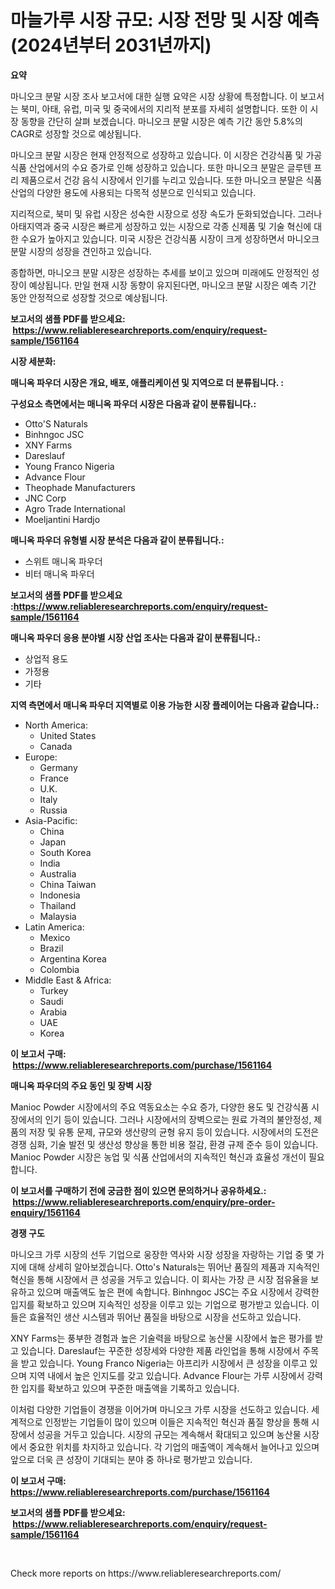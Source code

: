 <p><h1>마늘가루 시장 규모: 시장 전망 및 시장 예측 (2024년부터 2031년까지)</h1></p><p><strong>요약</strong></p>
<p><p>마니오크 분말 시장 조사 보고서에 대한 실행 요약은 시장 상황에 특정합니다. 이 보고서는 북미, 아태, 유럽, 미국 및 중국에서의 지리적 분포를 자세히 설명합니다. 또한 이 시장 동향을 간단히 살펴 보겠습니다. 마니오크 분말 시장은 예측 기간 동안 5.8%의 CAGR로 성장할 것으로 예상됩니다.</p><p>마니오크 분말 시장은 현재 안정적으로 성장하고 있습니다. 이 시장은 건강식품 및 가공 식품 산업에서의 수요 증가로 인해 성장하고 있습니다. 또한 마니오크 분말은 글루텐 프리 제품으로서 건강 음식 시장에서 인기를 누리고 있습니다. 또한 마니오크 분말은 식품 산업의 다양한 용도에 사용되는 다목적 성분으로 인식되고 있습니다.</p><p>지리적으로, 북미 및 유럽 시장은 성숙한 시장으로 성장 속도가 둔화되었습니다. 그러나 아태지역과 중국 시장은 빠르게 성장하고 있는 시장으로 각종 신제품 및 기술 혁신에 대한 수요가 높아지고 있습니다. 미국 시장은 건강식품 시장이 크게 성장하면서 마니오크 분말 시장의 성장을 견인하고 있습니다.</p><p>종합하면, 마니오크 분말 시장은 성장하는 추세를 보이고 있으며 미래에도 안정적인 성장이 예상됩니다. 만일 현재 시장 동향이 유지된다면, 마니오크 분말 시장은 예측 기간 동안 안정적으로 성장할 것으로 예상됩니다.</p></p>
<p><strong>보고서의 샘플 PDF를 받으세요: &nbsp;<a href="https://www.reliableresearchreports.com/enquiry/request-sample/1561164">https://www.reliableresearchreports.com/enquiry/request-sample/1561164</a></strong></p>
<p><strong>시장 세분화:</strong></p>
<p><strong> 매니옥 파우더 시장은 개요, 배포, 애플리케이션 및 지역으로 더 분류됩니다. :</strong></p>
<p><strong>구성요소 측면에서는 매니옥 파우더 시장은 다음과 같이 분류됩니다.:</strong></p>
<p><ul><li>Otto'S Naturals</li><li>Binhngoc JSC</li><li>XNY Farms</li><li>Dareslauf</li><li>Young Franco Nigeria</li><li>Advance Flour</li><li>Theophade Manufacturers</li><li>JNC Corp</li><li>Agro Trade International</li><li>Moeljantini Hardjo</li></ul></p>
<p><strong> 매니옥 파우더 유형별 시장 분석은 다음과 같이 분류됩니다.:</strong></p>
<p><ul><li>스위트 매니옥 파우더</li><li>비터 매니옥 파우더</li></ul></p>
<p><strong>보고서의 샘플 PDF를 받으세요 :<a href="https://www.reliableresearchreports.com/enquiry/request-sample/1561164">https://www.reliableresearchreports.com/enquiry/request-sample/1561164</a></strong></p>
<p><strong> 매니옥 파우더 응용 분야별 시장 산업 조사는 다음과 같이 분류됩니다.:</strong></p>
<p><ul><li>상업적 용도</li><li>가정용</li><li>기타</li></ul></p>
<p><strong>지역 측면에서 매니옥 파우더 지역별로 이용 가능한 시장 플레이어는 다음과 같습니다.:</strong></p>
<p><ul>
    <li>
        North America:
        <ul>
            <li>United States</li>
            <li>Canada</li>
        </ul>
    </li>
    <li>
        Europe:
        <ul>
            <li>Germany</li>
            <li>France</li>
            <li>U.K.</li>
            <li>Italy</li>
            <li>Russia</li>
        </ul>
    </li>
    <li>
        Asia-Pacific:
        <ul>
            <li>China</li>
            <li>Japan</li>
            <li>South Korea</li>
            <li>India</li>
            <li>Australia</li>
            <li>China Taiwan</li>
            <li>Indonesia</li>
            <li>Thailand</li>
            <li>Malaysia</li>
        </ul>
    </li>
    <li>
        Latin America:
        <ul>
            <li>Mexico</li>
            <li>Brazil</li>
            <li>Argentina Korea</li>
            <li>Colombia</li>
        </ul>
    </li>
    <li>
        Middle East & Africa:
        <ul>
            <li>Turkey</li>
            <li>Saudi</li>
            <li>Arabia</li>
            <li>UAE</li>
            <li>Korea</li>
        </ul>
    </li>
    </ul></p>
<p><strong>이 보고서 구매: &nbsp;<a href="https://www.reliableresearchreports.com/purchase/1561164">https://www.reliableresearchreports.com/purchase/1561164</a></strong></p>
<p><strong>매니옥 파우더의 주요 동인 및 장벽 시장</strong></p>
<p><p>Manioc Powder 시장에서의 주요 역동요소는 수요 증가, 다양한 용도 및 건강식품 시장에서의 인기 등이 있습니다. 그러나 시장에서의 장벽으로는 원료 가격의 불안정성, 제품의 저장 및 유통 문제, 규모와 생산량의 균형 유지 등이 있습니다. 시장에서의 도전은 경쟁 심화, 기술 발전 및 생산성 향상을 통한 비용 절감, 환경 규제 준수 등이 있습니다. Manioc Powder 시장은 농업 및 식품 산업에서의 지속적인 혁신과 효율성 개선이 필요합니다.</p></p>
<p><strong>이 보고서를 구매하기 전에 궁금한 점이 있으면 문의하거나 공유하세요.: &nbsp;<a href="https://www.reliableresearchreports.com/enquiry/pre-order-enquiry/1561164">https://www.reliableresearchreports.com/enquiry/pre-order-enquiry/1561164</a></strong></p>
<p><strong>경쟁 구도</strong></p>
<p><p>마니오크 가루 시장의 선두 기업으로 웅장한 역사와 시장 성장을 자랑하는 기업 중 몇 가지에 대해 상세히 알아보겠습니다. Otto's Naturals는 뛰어난 품질의 제품과 지속적인 혁신을 통해 시장에서 큰 성공을 거두고 있습니다. 이 회사는 가장 큰 시장 점유율을 보유하고 있으며 매출액도 높은 편에 속합니다. Binhngoc JSC는 주요 시장에서 강력한 입지를 확보하고 있으며 지속적인 성장을 이루고 있는 기업으로 평가받고 있습니다. 이들은 효율적인 생산 시스템과 뛰어난 품질을 바탕으로 시장을 선도하고 있습니다.</p><p>XNY Farms는 풍부한 경험과 높은 기술력을 바탕으로 농산물 시장에서 높은 평가를 받고 있습니다. Dareslauf는 꾸준한 성장세와 다양한 제품 라인업을 통해 시장에서 주목을 받고 있습니다. Young Franco Nigeria는 아프리카 시장에서 큰 성장을 이루고 있으며 지역 내에서 높은 인지도를 갖고 있습니다. Advance Flour는 가루 시장에서 강력한 입지를 확보하고 있으며 꾸준한 매출액을 기록하고 있습니다.</p><p>이처럼 다양한 기업들이 경쟁을 이어가며 마니오크 가루 시장을 선도하고 있습니다. 세계적으로 인정받는 기업들이 많이 있으며 이들은 지속적인 혁신과 품질 향상을 통해 시장에서 성공을 거두고 있습니다. 시장의 규모는 계속해서 확대되고 있으며 농산물 시장에서 중요한 위치를 차지하고 있습니다. 각 기업의 매출액이 계속해서 늘어나고 있으며 앞으로 더욱 큰 성장이 기대되는 분야 중 하나로 평가받고 있습니다.</p></p>
<p><strong>이 보고서 구매: &nbsp; <a href="https://www.reliableresearchreports.com/purchase/1561164">https://www.reliableresearchreports.com/purchase/1561164</a></strong></p>
<p><strong>보고서의 샘플 PDF를 받으세요: &nbsp;<a href="https://www.reliableresearchreports.com/enquiry/request-sample/1561164">https://www.reliableresearchreports.com/enquiry/request-sample/1561164</a></strong><strong></strong></p>
<p>&nbsp;</p>
<p>Check more reports on https://www.reliableresearchreports.com/</p>